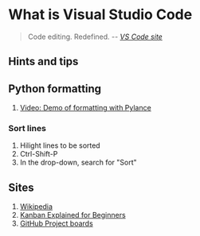 # What is Visual Studio Code

> Code editing. Redefined.
> -- *[VS Code site](https://code.visualstudio.com/)*

## Hints and tips

## Python formatting

1. [Video: Demo of formatting with Pylance](https://youtu.be/mt91AHxUyMw?t=719)

### Sort lines

1. Hilight lines to be sorted
1. Ctrl-Shift-P
1. In the drop-down, search for "Sort"

## Sites

1. [Wikipedia](https://en.wikipedia.org/wiki/Kanban_(development))
1. [Kanban Explained for Beginners](https://kanbanize.com/kanban-resources/getting-started/what-is-kanban)
1. [GitHub Project boards](https://docs.github.com/en/github/managing-your-work-on-github/about-project-boards)
